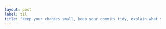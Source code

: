 ```yaml
---
layout: post
label: til
title: "keep your changes small, keep your commits tidy, explain what you’re doing"
---
```




